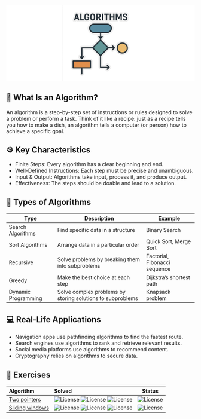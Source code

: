 ![Algorithms](docs/assets/algorithms.png)

## 🧠 What Is an Algorithm?
An algorithm is a step-by-step set of instructions or rules designed to solve a problem or perform a task. Think of it like a recipe: just as a recipe tells you how to make a dish, an algorithm tells a computer (or person) how to achieve a specific goal.

## ⚙️ Key Characteristics
- Finite Steps: Every algorithm has a clear beginning and end.
- Well-Defined Instructions: Each step must be precise and unambiguous.
- Input & Output: Algorithms take input, process it, and produce output.
- Effectiveness: The steps should be doable and lead to a solution.

## 🧩 Types of Algorithms
| Type                | Description                                                | Example                       |
|---------------------|------------------------------------------------------------|-------------------------------|
| Search Algorithms   | Find specific data in a structure                          | Binary Search                 |
| Sort Algorithms     | Arrange data in a particular order                         | Quick Sort, Merge Sort        |
| Recursive           | Solve problems by breaking them into subproblems           | Factorial, Fibonacci sequence |
| Greedy              | Make the best choice at each step                          | Dijkstra’s shortest path      |
| Dynamic Programming | Solve complex problems by storing solutions to subproblems | Knapsack problem              |

## 💻 Real-Life Applications
- Navigation apps use pathfinding algorithms to find the fastest route.
- Search engines use algorithms to rank and retrieve relevant results.
- Social media platforms use algorithms to recommend content.
- Cryptography relies on algorithms to secure data.

## 💪 Exercises
| Algorithm                                   | Solved                                                                                                                                                                       |                        Status                         |
|:--------------------------------------------|:-----------------------------------------------------------------------------------------------------------------------------------------------------------------------------|:-----------------------------------------------------:|
| [Two pointers](problems/two-pointers)       | ![License](https://img.shields.io/badge/8/8-Easy-greenblue) ![License](https://img.shields.io/badge/2/5-Medium-orange) ![License](https://img.shields.io/badge/0/0-Hard-red) | ![License](https://img.shields.io/badge/Doing-orange) |
| [Sliding windows](problems/sliding-windows) | ![License](https://img.shields.io/badge/0/0-Easy-greenblue) ![License](https://img.shields.io/badge/0/1-Medium-orange) ![License](https://img.shields.io/badge/0/0-Hard-red) |  ![License](https://img.shields.io/badge/Todo-gray)   |
